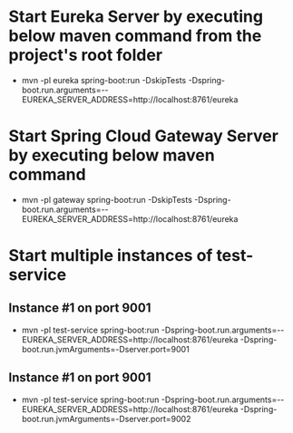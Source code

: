 # Start Eureka Server by executing below maven command from the project's root folder

- mvn -pl eureka spring-boot:run -DskipTests -Dspring-boot.run.arguments=--EUREKA_SERVER_ADDRESS=http://localhost:8761/eureka

# Start Spring Cloud Gateway Server by executing below maven command

- mvn -pl gateway spring-boot:run -DskipTests -Dspring-boot.run.arguments=--EUREKA_SERVER_ADDRESS=http://localhost:8761/eureka

# Start multiple instances of test-service 

## Instance #1 on port 9001

- mvn -pl test-service spring-boot:run -Dspring-boot.run.arguments=--EUREKA_SERVER_ADDRESS=http://localhost:8761/eureka -Dspring-boot.run.jvmArguments=-Dserver.port=9001

## Instance #1 on port 9001

- mvn -pl test-service spring-boot:run -Dspring-boot.run.arguments=--EUREKA_SERVER_ADDRESS=http://localhost:8761/eureka -Dspring-boot.run.jvmArguments=-Dserver.port=9002

